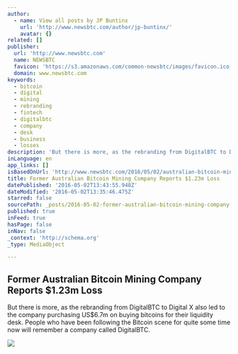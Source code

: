 ```yaml
---
author:
  - name: View all posts by JP Buntinx
    url: 'http://www.newsbtc.com/author/jp-buntinx/'
    avatar: {}
related: []
publisher:
  url: 'http://www.newsbtc.com'
  name: NEWSBTC
  favicon: 'https://s3.amazonaws.com/common-newsbtc/images/favicon.ico'
  domain: www.newsbtc.com
keywords:
  - bitcoin
  - digital
  - mining
  - rebranding
  - fintech
  - digitalbtc
  - company
  - desk
  - business
  - losses
description: 'But there is more, as the rebranding from DigitalBTC to Digital X also led to the company purchasing US$6.7m on buying bitcoins for their liquidity desk. People who have been following the Bitcoin scene for quite some time now will remember a company called DigitalBTC.'
inLanguage: en
app_links: []
isBasedOnUrl: 'http://www.newsbtc.com/2016/05/02/australian-bitcoin-mining-company-reports-loss/'
title: Former Australian Bitcoin Mining Company Reports $1.23m Loss
datePublished: '2016-05-02T13:43:55.948Z'
dateModified: '2016-05-02T13:35:46.475Z'
starred: false
sourcePath: _posts/2016-05-02-former-australian-bitcoin-mining-company-reports-dollar123m-loss.md
published: true
inFeed: true
hasPage: false
inNav: false
_context: 'http://schema.org'
_type: MediaObject

---
```

<article style=""><h1>Former Australian Bitcoin Mining Company Reports $1.23m Loss</h1><p>But there is more, as the rebranding from DigitalBTC to Digital X also led to the company purchasing US$6.7m on buying bitcoins for their liquidity desk. People who have been following the Bitcoin scene for quite some time now will remember a company called DigitalBTC.</p><img src="http://s3.amazonaws.com/main-newsbtc-images/2016/05/02140041/Aussie.jpg" /></article>
